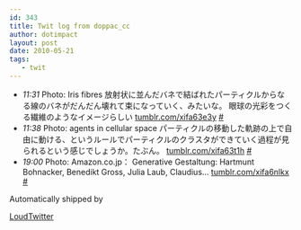 ```yaml
---
id: 343
title: Twit log from doppac_cc
author: dotimpact
layout: post
date: 2010-05-21
tags:
   - twit
---
```

<ul class="loudtwitter">
  <li>
    <em>11:31</em> Photo: Iris fibres 放射状に並んだバネで結ばれたパーティクルからなる線のバネがだんだん壊れて束になっていく、みたいな。 眼球の光彩をつくる繊維のようなイメージらしい <a href="http://tumblr.com/xifa63e3y">tumblr.com/xifa63e3y</a> <a href="http://twitter.com/doppac_cc/statuses/14333745081">#</a>
  </li>
  <li>
    <em>11:38</em> Photo: agents in cellular space パーティクルの移動した軌跡の上で自由に動ける、というルールでパーティクルのクラスタができていく過程が見られるという感じでしょうか。たぶん。 <a href="http://tumblr.com/xifa63t1h">tumblr.com/xifa63t1h</a> <a href="http://twitter.com/doppac_cc/statuses/14334135024">#</a>
  </li>
  <li>
    <em>19:00</em> Photo: Amazon.co.jp： Generative Gestaltung: Hartmunt Bohnacker, Benedikt Gross, Julia Laub, Claudius&#8230; <a href="http://tumblr.com/xifa6nlkx">tumblr.com/xifa6nlkx</a> <a href="http://twitter.com/doppac_cc/statuses/14351669584">#</a>
  </li>
</ul>Automatically shipped by 

[LoudTwitter][1]

 [1]: http://www.loudtwitter.com
